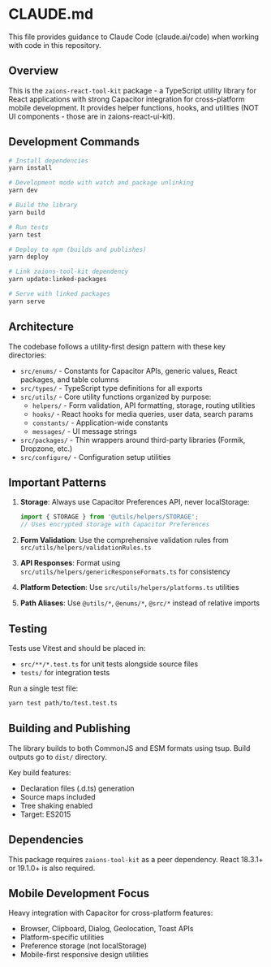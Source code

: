 # CLAUDE.md

This file provides guidance to Claude Code (claude.ai/code) when working with code in this repository.

## Overview

This is the `zaions-react-tool-kit` package - a TypeScript utility library for React applications with strong Capacitor integration for cross-platform mobile development. It provides helper functions, hooks, and utilities (NOT UI components - those are in zaions-react-ui-kit).

## Development Commands

```bash
# Install dependencies
yarn install

# Development mode with watch and package unlinking
yarn dev

# Build the library
yarn build

# Run tests
yarn test

# Deploy to npm (builds and publishes)
yarn deploy

# Link zaions-tool-kit dependency
yarn update:linked-packages

# Serve with linked packages
yarn serve
```

## Architecture

The codebase follows a utility-first design pattern with these key directories:

- `src/enums/` - Constants for Capacitor APIs, generic values, React packages, and table columns
- `src/types/` - TypeScript type definitions for all exports
- `src/utils/` - Core utility functions organized by purpose:
  - `helpers/` - Form validation, API formatting, storage, routing utilities
  - `hooks/` - React hooks for media queries, user data, search params
  - `constants/` - Application-wide constants
  - `messages/` - UI message strings
- `src/packages/` - Thin wrappers around third-party libraries (Formik, Dropzone, etc.)
- `src/configure/` - Configuration setup utilities

## Important Patterns

1. **Storage**: Always use Capacitor Preferences API, never localStorage:
   ```typescript
   import { STORAGE } from '@utils/helpers/STORAGE';
   // Uses encrypted storage with Capacitor Preferences
   ```

2. **Form Validation**: Use the comprehensive validation rules from `src/utils/helpers/validationRules.ts`

3. **API Responses**: Format using `src/utils/helpers/genericResponseFormats.ts` for consistency

4. **Platform Detection**: Use `src/utils/helpers/platforms.ts` utilities

5. **Path Aliases**: Use `@utils/*`, `@enums/*`, `@src/*` instead of relative imports

## Testing

Tests use Vitest and should be placed in:
- `src/**/*.test.ts` for unit tests alongside source files
- `tests/` for integration tests

Run a single test file:
```bash
yarn test path/to/test.test.ts
```

## Building and Publishing

The library builds to both CommonJS and ESM formats using tsup. Build outputs go to `dist/` directory.

Key build features:
- Declaration files (.d.ts) generation
- Source maps included
- Tree shaking enabled
- Target: ES2015

## Dependencies

This package requires `zaions-tool-kit` as a peer dependency. React 18.3.1+ or 19.1.0+ is also required.

## Mobile Development Focus

Heavy integration with Capacitor for cross-platform features:
- Browser, Clipboard, Dialog, Geolocation, Toast APIs
- Platform-specific utilities
- Preference storage (not localStorage)
- Mobile-first responsive design utilities